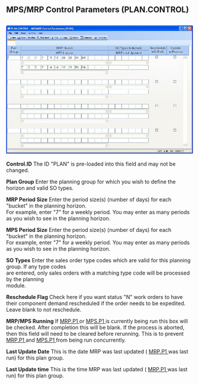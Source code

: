 ##  MPS/MRP Control Parameters (PLAN.CONTROL)

<PageHeader />

##

![](./PLAN-CONTROL-1.jpg)

**Control.ID** The ID "PLAN" is pre-loaded into this field and may not be
changed.  
  
**Plan Group** Enter the planning group for which you wish to define the
horizon and valid SO types.  
  
**MRP Period Size** Enter the period size(s) (number of days) for each
"bucket" in the planning horizon.  
For example, enter "7" for a weekly period. You may enter as many periods as
you wish to see in the planning horizon.  
  
**MPS Period Size** Enter the period size(s) (number of days) for each
"bucket" in the planning horizon.  
For example, enter "7" for a weekly period. You may enter as many periods as
you wish to see in the planning horizon.  
  
**SO Types** Enter the sales order type codes which are valid for this
planning group. If any type codes  
are entered, only sales orders with a matching type code will be processed by
the planning  
module.  
  
**Reschedule Flag** Check here if you want status "N" work orders to have
their component demand rescheduled if the order needs to be expedited. Leave
blank to not reschedule.  
  
**MRP/MPS Running** If [ MRP.P1 ](MRP-P1/README.md) or [ MPS.P1 ](MPS-P1/README.md) is currently being run this box will be checked. After completion this will be blank. If the process is aborted, then this field will need to be cleared before rerunning. This is to prevent [ MRP.P1 ](MRP-P1/README.md) and [ MPS.P1 ](MPS-P1/README.md) from being run concurrently.   
  
**Last Update Date** This is the date MRP was last updated ( [ MRP.P1 ](MRP-P1/README.md) was last run) for this plan group.   
  
**Last Update time** This is the time MRP was last updated ( [ MRP.P1 ](MRP-P1/README.md) was last run) for this plan group.   
  
  
<badge text= "Version 8.10.57" vertical="middle" />

<PageFooter />